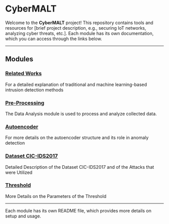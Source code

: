# CyberMALT

Welcome to the **CyberMALT** project! This repository contains tools and resources for [brief project description, e.g., securing IoT networks, analyzing cyber threats, etc.]. Each module has its own documentation, which you can access through the links below.

---

## Modules

### [Related Works](appendices/RelatedWorks.md)
For a detailed explanation of traditional and machine learning-based intrusion detection methods

### [Pre-Processing](appendices/preprocessing.md)
The Data Analysis module is used to process and analyze collected data.

### [Autoencoder](appendices/Autoencoders.md)
For more details on the autoencoder structure and its role in anomaly detection

### [Dataset CIC-IDS2017](appendices/Dataset.md)
Detailed Description of the Dataset CIC-IDS2017 and of the Attacks that were Utilized

### [Threshold](appendices/Threshold.md)
More Details on the Parameters of the Threshold

---

Each module has its own README file, which provides more details on setup and usage.


